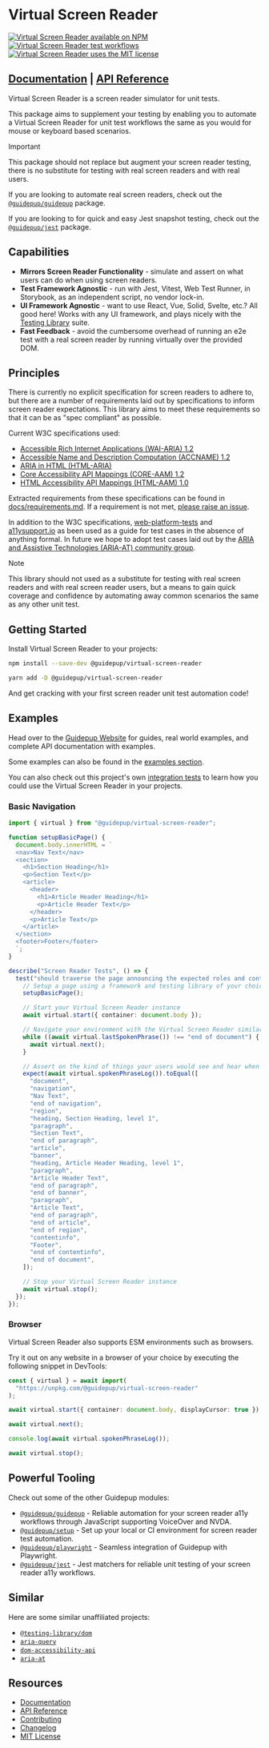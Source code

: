 # Virtual Screen Reader

<a href="https://www.npmjs.com/package/@guidepup/virtual-screen-reader"><img alt="Virtual Screen Reader available on NPM" src="https://img.shields.io/npm/v/@guidepup/virtual-screen-reader" /></a>
<a href="https://github.com/guidepup/virtual-screen-reader/actions/workflows/test.yml"><img alt="Virtual Screen Reader test workflows" src="https://github.com/guidepup/virtual-screen-reader/workflows/Test/badge.svg" /></a>
<a href="https://github.com/guidepup/virtual-screen-reader/blob/main/LICENSE"><img alt="Virtual Screen Reader uses the MIT license" src="https://img.shields.io/github/license/guidepup/virtual-screen-reader" /></a>

## [Documentation](https://www.guidepup.dev/docs/virtual) | [API Reference](https://www.guidepup.dev/docs/api/class-guidepup-virtual-screen-reader)

Virtual Screen Reader is a screen reader simulator for unit tests.

This package aims to supplement your testing by enabling you to automate a Virtual Screen Reader for unit test workflows the same as you would for mouse or keyboard based scenarios.

> [!IMPORTANT]
> This package should not replace but augment your screen reader testing, there is no substitute for testing with real screen readers and with real users.

If you are looking to automate real screen readers, check out the [`@guidepup/guidepup`](https://github.com/guidepup/guidepup) package.

If you are looking to for quick and easy Jest snapshot testing, check out the [`@guidepup/jest`](https://github.com/guidepup/jest) package.

## Capabilities

- **Mirrors Screen Reader Functionality** - simulate and assert on what users can do when using screen readers.
- **Test Framework Agnostic** - run with Jest, Vitest, Web Test Runner, in Storybook, as an independent script, no vendor lock-in.
- **UI Framework Agnostic** - want to use React, Vue, Solid, Svelte, etc.? All good here! Works with any UI framework, and plays nicely with the [Testing Library](https://testing-library.com/) suite.
- **Fast Feedback** - avoid the cumbersome overhead of running an e2e test with a real screen reader by running virtually over the provided DOM.

## Principles

There is currently no explicit specification for screen readers to adhere to, but there are a number of requirements laid out by specifications to inform screen reader expectations. This library aims to meet these requirements so that it can be as "spec compliant" as possible.

Current W3C specifications used:

- [Accessible Rich Internet Applications (WAI-ARIA) 1.2](https://www.w3.org/TR/wai-aria-1.2/)
- [Accessible Name and Description Computation (ACCNAME) 1.2](https://www.w3.org/TR/accname-1.2/)
- [ARIA in HTML (HTML-ARIA)](https://www.w3.org/TR/html-aria/)
- [Core Accessibility API Mappings (CORE-AAM) 1.2](https://www.w3.org/TR/core-aam-1.2/)
- [HTML Accessibility API Mappings (HTML-AAM) 1.0](https://www.w3.org/TR/html-aam-1.0/)

Extracted requirements from these specifications can be found in [docs/requirements.md](docs/requirements.md). If a requirement is not met, [please raise an issue](https://github.com/guidepup/virtual-screen-reader/issues).

In addition to the W3C specifications, [web-platform-tests](https://wpt.fyi/results/?label=master&label=experimental&aligned&view=interop&q=label%3Aaccessibility) and [a11ysupport.io](https://a11ysupport.io/) as been used as a guide for test cases in the absence of anything formal. In future we hope to adopt test cases laid out by the [ARIA and Assistive Technologies (ARIA-AT) community group](https://github.com/w3c/aria-at).

> [!NOTE]
> This library should not used as a substitute for testing with real screen readers and with real screen reader users, but a means to gain quick coverage and confidence by automating away common scenarios the same as any other unit test.

## Getting Started

Install Virtual Screen Reader to your projects:

```bash
npm install --save-dev @guidepup/virtual-screen-reader
```

```bash
yarn add -D @guidepup/virtual-screen-reader
```

And get cracking with your first screen reader unit test automation code!

## Examples

Head over to the [Guidepup Website](https://www.guidepup.dev/) for guides, real world examples, and complete API documentation with examples.

Some examples can also be found in the [examples section](./examples).

You can also check out this project's own [integration tests](https://github.com/guidepup/virtual-screen-reader/tree/main/src/test) to learn how you could use the Virtual Screen Reader in your projects.

### Basic Navigation

```ts
import { virtual } from "@guidepup/virtual-screen-reader";

function setupBasicPage() {
  document.body.innerHTML = `
  <nav>Nav Text</nav>
  <section>
    <h1>Section Heading</h1>
    <p>Section Text</p>
    <article>
      <header>
        <h1>Article Header Heading</h1>
        <p>Article Header Text</p>
      </header>
      <p>Article Text</p>
    </article> 
  </section>
  <footer>Footer</footer>
  `;
}

describe("Screen Reader Tests", () => {
  test("should traverse the page announcing the expected roles and content", async () => {
    // Setup a page using a framework and testing library of your choice
    setupBasicPage();

    // Start your Virtual Screen Reader instance
    await virtual.start({ container: document.body });

    // Navigate your environment with the Virtual Screen Reader similar to how your users would
    while ((await virtual.lastSpokenPhrase()) !== "end of document") {
      await virtual.next();
    }

    // Assert on the kind of things your users would see and hear when using screen readers
    expect(await virtual.spokenPhraseLog()).toEqual([
      "document",
      "navigation",
      "Nav Text",
      "end of navigation",
      "region",
      "heading, Section Heading, level 1",
      "paragraph",
      "Section Text",
      "end of paragraph",
      "article",
      "banner",
      "heading, Article Header Heading, level 1",
      "paragraph",
      "Article Header Text",
      "end of paragraph",
      "end of banner",
      "paragraph",
      "Article Text",
      "end of paragraph",
      "end of article",
      "end of region",
      "contentinfo",
      "Footer",
      "end of contentinfo",
      "end of document",
    ]);

    // Stop your Virtual Screen Reader instance
    await virtual.stop();
  });
});
```

### Browser

Virtual Screen Reader also supports ESM environments such as browsers.

Try it out on any website in a browser of your choice by executing the following snippet in DevTools:

```ts
const { virtual } = await import(
  "https://unpkg.com/@guidepup/virtual-screen-reader"
);

await virtual.start({ container: document.body, displayCursor: true });

await virtual.next();

console.log(await virtual.spokenPhraseLog());

await virtual.stop();
```

## Powerful Tooling

Check out some of the other Guidepup modules:

- [`@guidepup/guidepup`](https://github.com/guidepup/guidepup) - Reliable automation for your screen reader a11y workflows through JavaScript supporting VoiceOver and NVDA.
- [`@guidepup/setup`](https://github.com/guidepup/setup) - Set up your local or CI environment for screen reader test automation.
- [`@guidepup/playwright`](https://github.com/guidepup/guidepup-playwright) - Seamless integration of Guidepup with Playwright.
- [`@guidepup/jest`](https://github.com/guidepup/jest) - Jest matchers for reliable unit testing of your screen reader a11y workflows.

## Similar

Here are some similar unaffiliated projects:

- [`@testing-library/dom`](https://github.com/testing-library/dom-testing-library/)
- [`aria-query`](https://github.com/A11yance/aria-query)
- [`dom-accessibility-api`](https://github.com/eps1lon/dom-accessibility-api)
- [`aria-at`](https://github.com/w3c/aria-at)

## Resources

- [Documentation](https://www.guidepup.dev/docs/virtual)
- [API Reference](https://www.guidepup.dev/docs/api/class-guidepup-virtual-screen-reader)
- [Contributing](.github/CONTRIBUTING.md)
- [Changelog](https://github.com/guidepup/virtual-screen-reader/releases)
- [MIT License](https://github.com/guidepup/virtual-screen-reader/blob/main/LICENSE)
